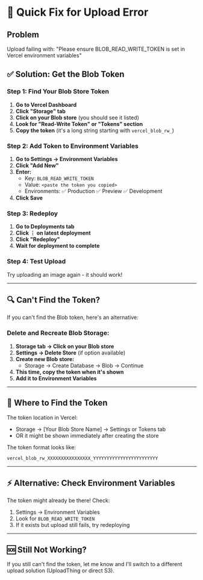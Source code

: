 # 🚨 Quick Fix for Upload Error

## Problem
Upload failing with: "Please ensure BLOB_READ_WRITE_TOKEN is set in Vercel environment variables"

## ✅ Solution: Get the Blob Token

### Step 1: Find Your Blob Store Token

1. **Go to Vercel Dashboard**
2. **Click "Storage" tab**
3. **Click on your Blob store** (you should see it listed)
4. **Look for "Read-Write Token" or "Tokens" section**
5. **Copy the token** (it's a long string starting with `vercel_blob_rw_`)

### Step 2: Add Token to Environment Variables

1. **Go to Settings → Environment Variables**
2. **Click "Add New"**
3. **Enter:**
   - Key: `BLOB_READ_WRITE_TOKEN`
   - Value: `<paste the token you copied>`
   - Environments: ✅ Production ✅ Preview ✅ Development
4. **Click Save**

### Step 3: Redeploy

1. **Go to Deployments tab**
2. **Click ⋮ on latest deployment**
3. **Click "Redeploy"**
4. **Wait for deployment to complete**

### Step 4: Test Upload

Try uploading an image again - it should work!

---

## 🔍 Can't Find the Token?

If you can't find the Blob token, here's an alternative:

### Delete and Recreate Blob Storage:

1. **Storage tab → Click on your Blob store**
2. **Settings → Delete Store** (if option available)
3. **Create new Blob store:**
   - Storage → Create Database → Blob → Continue
4. **This time, copy the token when it's shown**
5. **Add it to Environment Variables**

---

## 📸 Where to Find the Token

The token location in Vercel:
- Storage → [Your Blob Store Name] → Settings or Tokens tab
- OR it might be shown immediately after creating the store

The token format looks like:
```
vercel_blob_rw_XXXXXXXXXXXXXXXX_YYYYYYYYYYYYYYYYYYYYYYYY
```

---

## ⚡ Alternative: Check Environment Variables

The token might already be there! Check:
1. Settings → Environment Variables
2. Look for `BLOB_READ_WRITE_TOKEN`
3. If it exists but upload still fails, try redeploying

---

## 🆘 Still Not Working?

If you still can't find the token, let me know and I'll switch to a different upload solution (UploadThing or direct S3).
